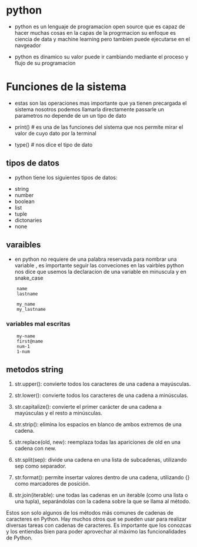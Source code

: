 # python

- python es un lenguaje de programacion open source que es capaz de hacer muchas cosas en la capas de la progrmacion su enfoque es ciencia de data y machine learning pero tambien puede ejecutarse en el navgeador

- python es dinamico su valor puede ir cambiando mediante el proceso y flujo de su programacion

# Funciones de la sistema

- estas son las operaciones mas importante que ya tienen precargada el sistema nosotros podemos llamarla directamente passarle un parametros no depende de un un tipo de dato

* print() # es una de las funciones del sistema que nos permite mirar el valor de cuyo dato por la terminal

* type() # nos dice el tipo de dato

## tipos de datos

- python tiene los siguientes tipos de datos:

* string
* number
* boolean
* list
* tuple
* dictonaries
* none

## varaibles

- en python no requiere de una palabra reservada para nombrar una variable , es importante seguir las conveciones en las vairbles python nos dice que usemos la declaracion de una variable en minuscula y en snake_case

```
    name
    lastname

    my_name
    my_lastname
```

### variables mal escritas

```
    my-name
    first@name
    num-1
    1-num
```

## metodos string

1. str.upper(): convierte todos los caracteres de una cadena a mayúsculas.

2. str.lower(): convierte todos los caracteres de una cadena a minúsculas.

3. str.capitalize(): convierte el primer carácter de una cadena a mayúsculas y el resto a minúsculas.

4. str.strip(): elimina los espacios en blanco de ambos extremos de una cadena.

5. str.replace(old, new): reemplaza todas las apariciones de old en una cadena con new.

6. str.split(sep): divide una cadena en una lista de subcadenas, utilizando sep como separador.

7. str.format(): permite insertar valores dentro de una cadena, utilizando {} como marcadores de posición.

8. str.join(iterable): une todas las cadenas en un iterable (como una lista o una tupla), separándolas con la cadena sobre la que se llama al método.

Estos son solo algunos de los métodos más comunes de cadenas de caracteres en Python. Hay muchos otros que se pueden usar para realizar diversas tareas con cadenas de caracteres. Es importante que los conozcas y los entiendas bien para poder aprovechar al máximo las funcionalidades de Python.
